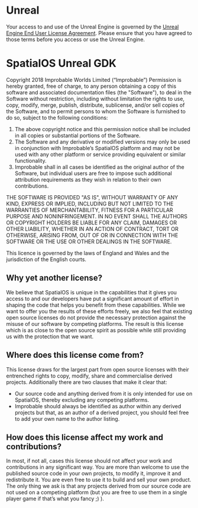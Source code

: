 # Unreal
Your access to and use of the Unreal Engine is governed by the [Unreal Engine End User License Agreement](https://www.unrealengine.com/en-US/previous-versions/udk-licensing-resources). Please ensure that you have
agreed to those terms before you access or use the Unreal Engine.


# SpatialOS Unreal GDK
Copyright 2018 Improbable Worlds Limited (“Improbable”)
Permission is hereby granted, free of charge, to any person obtaining a copy of this software and associated
documentation files (the "Software"), to deal in the Software without restriction, including without limitation
the rights to use, copy, modify, merge, publish, distribute, sublicense, and/or sell copies of the Software, and
to permit persons to whom the Software is furnished to do so, subject to the following conditions:
1. The above copyright notice and this permission notice shall be included in all copies or substantial portions of the Software.
2. The Software and any derivative or modified versions may only be used in conjunction with Improbable’s SpatialOS platform and
may not be used with any other platform or service providing equivalent or similar functionality.
3. Improbable shall in all cases be identified as the original author of the Software, but individual users are free to impose
such additional attribution requirements as they wish in relation to their own contributions.

THE SOFTWARE IS PROVIDED "AS IS", WITHOUT WARRANTY OF ANY KIND, EXPRESS OR IMPLIED, INCLUDING BUT NOT LIMITED
TO THE WARRANTIES OF MERCHANTABILITY, FITNESS FOR A PARTICULAR PURPOSE AND NONINFRINGEMENT. IN NO EVENT SHALL
THE AUTHORS OR COPYRIGHT HOLDERS BE LIABLE FOR ANY CLAIM, DAMAGES OR OTHER LIABILITY, WHETHER IN AN ACTION OF
CONTRACT, TORT OR OTHERWISE, ARISING FROM, OUT OF OR IN CONNECTION WITH THE SOFTWARE OR THE USE OR OTHER
DEALINGS IN THE SOFTWARE.

This licence is governed by the laws of England and Wales and the jurisdiction of the English courts.

## Why yet another license?
We believe that SpatialOS is unique in the capabilities that it gives you access to and our developers have put a
significant amount of effort in shaping the code that helps you benefit from these capabilities. While we want to
offer you the results of these efforts freely, we also feel that existing open source licenses do not provide
the necessary protection against the misuse of our software by competing platforms. The result is this license
which is as close to the open source spirit as possible while still providing us with the protection that we want.


## Where does this license come from?
This license draws for the largest part from open source licenses with their entrenched rights to copy, modify,
share and commercialise derived projects. Additionally there are two clauses that make it clear that:

* Our source code and anything derived from it is only intended for use on SpatialOS, thereby excluding any competing platforms.
* Improbable should always be identified as author within any derived projects but that, as an author of a derived project, you should feel free to add your own name to the author listing.


## How does this license affect my work and contributions?
In most, if not all, cases this license should not affect your work and contributions in any significant way.
You are more than welcome to use the published source code in your own projects, to modify it, improve it and
redistribute it. You are even free to use it to build and sell your own product. The only thing we ask is that
any projects derived from our source code are not used on a competing platform (but you are free to use them
in a single player game if that’s what you fancy ;) ).